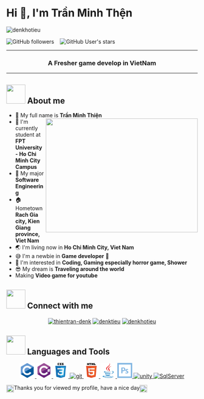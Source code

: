 <h1 align="left">Hi 👋, I'm Trần Minh Thện</h1>
<img src="https://komarev.com/ghpvc/?username=denkhotieu&label=Profile%20views&color=0e75b6&style=flat" alt="denkhotieu"
    style="margin-right: 1%;" />

<img alt="GitHub followers" src="https://img.shields.io/github/followers/denkhotieu?style=social"> &nbsp;&nbsp;
<img alt="GitHub User's stars" src="https://img.shields.io/github/stars/denkhotieu?style=social"> &nbsp;&nbsp;

<hr/>
<h3 align="center">A Fresher game develop in VietNam</h3>
<hr/>

## <img src="https://raw.githubusercontent.com/nixin72/nixin72/master/wave.gif" width="50px" height="50px"></img> About me

- :ticket: My full name is **Trần Minh Thiện** <img src="https://c.tenor.com/Qj-ntiXKOjcAAAAC/bts-travel.gif" width="400px" height="300px" align="right"/>
- :school: I'm currently student at **FPT University - Ho Chi Minh City Campus**
- :briefcase: My major **Software Engineering**
- :house: Hometown **Rach Gia city, Kien Giang province, Viet Nam**
- :earth_asia: I'm living now in **Ho Chi Minh City, Viet Nam**
- :sweat_smile: I'm a newbie in **Game developer** :penguin:
- :monocle_face: I'm interested in **Coding, Gaming especially horror game, Shower**
- :sunglasses: My dream is **Traveling around the world**
- Making **Video game for youtube**



## <img src="https://res.cloudinary.com/disqggvnt/image/upload/c_scale,w_248,h_248,dpr_2/c_fit/f_auto,q_auto/v1654785976/Phone-Animation.gif?_i=AA" width="50px" height="50px" > Connect with me
<p align="center">
    <a href="https://linkedin.com/in/thientran-denk" target="blank"><img align="center"
            src="https://raw.githubusercontent.com/rahuldkjain/github-profile-readme-generator/master/src/images/icons/Social/linked-in-alt.svg"
            alt="thientran-denk" height="30" width="40" /></a>
    <a href="https://fb.com/denktieu" target="blank"><img align="center"
            src="https://raw.githubusercontent.com/rahuldkjain/github-profile-readme-generator/master/src/images/icons/Social/facebook.svg"
            alt="denktieu" height="30" width="40" /></a>
    <a href="https://www.youtube.com/c/denkhotieu" target="blank"><img align="center"
            src="https://raw.githubusercontent.com/rahuldkjain/github-profile-readme-generator/master/src/images/icons/Social/youtube.svg"
            alt="denkhotieu" height="30" width="40" /></a>
</p>

## <img src="https://media4.giphy.com/media/SS8CV2rQdlYNLtBCiF/giphy.gif" width="50px" height="50px" > Languages and Tools


<p align="center">
    <a href="https://www.cprogramming.com/" target="_blank" rel="noreferrer">
        <img src="https://raw.githubusercontent.com/devicons/devicon/master/icons/c/c-original.svg" alt="c" width="40"
            height="40" />
    </a>
    <a href="https://www.w3schools.com/cs/" target="_blank" rel="noreferrer">
        <img src="https://raw.githubusercontent.com/devicons/devicon/master/icons/csharp/csharp-original.svg"
            alt="csharp" width="40" height="40" />
    </a>
    <a href="https://www.w3schools.com/css/" target="_blank" rel="noreferrer">
        <img src="https://raw.githubusercontent.com/devicons/devicon/master/icons/css3/css3-original-wordmark.svg"
            alt="css3" width="40" height="40" />
    </a>
    <a href="https://git-scm.com/" target="_blank" rel="noreferrer">
        <img src="https://www.vectorlogo.zone/logos/git-scm/git-scm-icon.svg" alt="git" width="40" height="40" />
    </a>
    <a href="https://www.w3.org/html/" target="_blank" rel="noreferrer">
        <img src="https://raw.githubusercontent.com/devicons/devicon/master/icons/html5/html5-original-wordmark.svg"
            alt="html5" width="40" height="40" />
    </a>
    <a href="https://www.java.com" target="_blank" rel="noreferrer">
        <img src="https://raw.githubusercontent.com/devicons/devicon/master/icons/java/java-original.svg" alt="java"
            width="40" height="40" />
    </a>
    <a href="https://www.photoshop.com/en" target="_blank" rel="noreferrer">
        <img src="https://raw.githubusercontent.com/devicons/devicon/master/icons/photoshop/photoshop-line.svg"
            alt="photoshop" width="40" height="40" />
    </a>
    <a href="https://unity.com/" target="_blank" rel="noreferrer">
        <img src="https://www.vectorlogo.zone/logos/unity3d/unity3d-icon.svg" alt="unity" width="40" height="40" />
    </a>
    <a href="https://www.microsoft.com/en-us/sql-server" target="_blank" rel="noreferrer">
        <img src="https://agitech.com.vn/images/sql.png" alt="SqlServer" width="40" height="40" />
    </a>
    
    
</p>
<img src="https://media2.giphy.com/media/TLsA7ndG3TRgnFssUi/giphy.gif?cid=6c09b952g7htcq5jaw3txudizixenv0bpqxtj5xkvolw80bu&rid=giphy.gif&ct=s" width="20px" height="20px" align="center"/>Thanks you for viewed my profile, have a nice day<img src="https://media2.giphy.com/media/TLsA7ndG3TRgnFssUi/giphy.gif?cid=6c09b952g7htcq5jaw3txudizixenv0bpqxtj5xkvolw80bu&rid=giphy.gif&ct=s" width="20px" height="20px" align="center"/>
